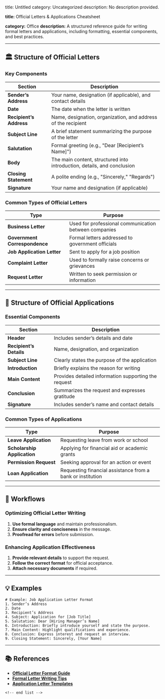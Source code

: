 title: Untitled
category: Uncategorized
description: No description provided.

**title:** Official Letters & Applications Cheatsheet

**category:** Office
**description:** A structured reference guide for writing formal letters and applications, including formatting, essential components, and best practices.

---

## 🏛 **Structure of Official Letters**

### **Key Components**

| Section                        | Description                                                             |
| ------------------------------ | ----------------------------------------------------------------------- |
| **Sender’s Address**    | Your name, designation (if applicable), and contact details             |
| **Date**                 | The date when the letter is written                                     |
| **Recipient’s Address** | Name, designation, organization, and address of the recipient           |
| **Subject Line**         | A brief statement summarizing the purpose of the letter                 |
| **Salutation**           | Formal greeting (e.g., "Dear [Recipient’s Name]")                      |
| **Body**                 | The main content, structured into introduction, details, and conclusion |
| **Closing Statement**    | A polite ending (e.g., "Sincerely," "Regards")                          |
| **Signature**            | Your name and designation (if applicable)                               |

### **Common Types of Official Letters**

| Type                                | Purpose                                               |
| ----------------------------------- | ----------------------------------------------------- |
| **Business Letter**           | Used for professional communication between companies |
| **Government Correspondence** | Formal letters addressed to government officials      |
| **Job Application Letter**    | Sent to apply for a job position                      |
| **Complaint Letter**          | Used to formally raise concerns or grievances         |
| **Request Letter**            | Written to seek permission or information             |

---

## 📝 **Structure of Official Applications**

### **Essential Components**

| Section                        | Description                                          |
| ------------------------------ | ---------------------------------------------------- |
| **Header**               | Includes sender’s details and date                  |
| **Recipient’s Details** | Name, designation, and organization                  |
| **Subject Line**         | Clearly states the purpose of the application        |
| **Introduction**         | Briefly explains the reason for writing              |
| **Main Content**         | Provides detailed information supporting the request |
| **Conclusion**           | Summarizes the request and expresses gratitude       |
| **Signature**            | Includes sender’s name and contact details          |

### **Common Types of Applications**

| Type                              | Purpose                                                    |
| --------------------------------- | ---------------------------------------------------------- |
| **Leave Application**       | Requesting leave from work or school                       |
| **Scholarship Application** | Applying for financial aid or academic grants              |
| **Permission Request**      | Seeking approval for an action or event                    |
| **Loan Application**        | Requesting financial assistance from a bank or institution |

---

## 🔄 **Workflows**

### **Optimizing Official Letter Writing**

1. **Use formal language** and maintain professionalism.
2. **Ensure clarity and conciseness** in the message.
3. **Proofread for errors** before submission.

### **Enhancing Application Effectiveness**

1. **Provide relevant details** to support the request.
2. **Follow the correct format** for official acceptance.
3. **Attach necessary documents** if required.

---

## 💡 **Examples**

```plaintext
# Example: Job Application Letter Format
1. Sender’s Address  
2. Date  
3. Recipient’s Address  
4. Subject: Application for [Job Title]  
5. Salutation: Dear [Hiring Manager’s Name]  
6. Introduction: Briefly introduce yourself and state the purpose.  
7. Main Content: Highlight qualifications and experience.  
8. Conclusion: Express interest and request an interview.  
9. Closing Statement: Sincerely, [Your Name]  
```

---

## 📚 **References**

- **[Official Letter Format Guide](https://www.sampletemplates.com/letter-templates/official-letters-format.html)**
- **[Formal Letter Writing Tips](https://cbselibrary.com/formal-letter/)**
- **[Application Letter Templates](https://www.atozlibrary.in/download-50-formal-letter-format-for-free/)**

```
<!-- end list -->
```